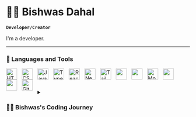 # 🏄‍♂️ Bishwas Dahal

**`Developer/Creator`**

I'm a developer.

---

### 🧰 Languages and Tools

<img align="left" alt="HTML" width="30px" style="padding-right:10px;" src="https://cdn.jsdelivr.net/gh/devicons/devicon/icons/html5/html5-plain.svg" />
<img align="left" alt="CSS" width="30px" style="padding-right:10px;" src="https://cdn.jsdelivr.net/gh/devicons/devicon/icons/css3/css3-plain.svg" />
<img align="left" alt="JavaScript" width="30px" style="padding-right:10px;" src="https://cdn.jsdelivr.net/gh/devicons/devicon/icons/javascript/javascript-plain.svg" />
<img align="left" alt="TypeScript" width="30px" style="padding-right:10px;" src="https://cdn.jsdelivr.net/gh/devicons/devicon/icons/typescript/typescript-plain.svg" />
<img align="left" alt="React" width="30px" style="padding-right:10px;" src="https://cdn.jsdelivr.net/gh/devicons/devicon/icons/react/react-original.svg" />
<img align="left" alt="NextJS" width="30px" style="padding-right:10px;" src="https://cdn.jsdelivr.net/gh/devicons/devicon/icons/nextjs/nextjs-original.svg" />
<img align="left" alt="TailwindCSS" width="30px" style="padding-right:10px;" src="https://cdn.jsdelivr.net/gh/devicons/devicon/icons/tailwindcss/tailwindcss-original.svg" />
 <img align="left"  width="30px" style="padding-right:10px;"  src="https://cdn.jsdelivr.net/gh/devicons/devicon@latest/icons/nodejs/nodejs-original-wordmark.svg" />          
<img align="left"  width="30px" style="padding-right:10px;"  src="https://cdn.jsdelivr.net/gh/devicons/devicon@latest/icons/express/express-original-wordmark.svg" />    
<img align="left" alt="MongoDb" width="30px" style="padding-right:10px;" src="https://cdn.jsdelivr.net/gh/devicons/devicon/icons/mongodb/mongodb-original.svg" />
 <img align="left"  width="30px" style="padding-right:10px;"  src="https://cdn.jsdelivr.net/gh/devicons/devicon@latest/icons/cplusplus/cplusplus-original.svg" />
 <img align="left"  width="30px" style="padding-right:10px;"  src="https://cdn.jsdelivr.net/gh/devicons/devicon@latest/icons/github/github-original-wordmark.svg" />             
<img align="left" alt="Git" width="30px" style="padding-right:10px;" src="https://cdn.jsdelivr.net/gh/devicons/devicon/icons/git/git-original.svg" />

<br />

#

#


<details>
 <summary><h3>👨‍💻 Bishwas's Coding Journey</h3></summary>
   My journey in the world of web development began with a curiosity-driven dive into HTML and CSS, and since then, I've immersed myself in the ever-evolving landscape of modern web technologies. From frontend frameworks like React.js to backend frameworks like Express.js, I've honed my skills across the stack to deliver robust, feature-rich applications that delight users and exceed expectations.
   When I'm not coding, you'll often find me exploring the latest advancements in web development, experimenting with new tools and techniques, or contributing to open-source projects. I believe in the power of collaboration and continuous learning to push the boundaries of what's possible in the digital realm.<br/>
   I'm excited to connect with fellow developers, collaborate on innovative projects, and contribute to the vibrant community that fuels the evolution of web development. Let's build something amazing together! 💻✨

[website]: https://bishwas-dahal.vercel.app
